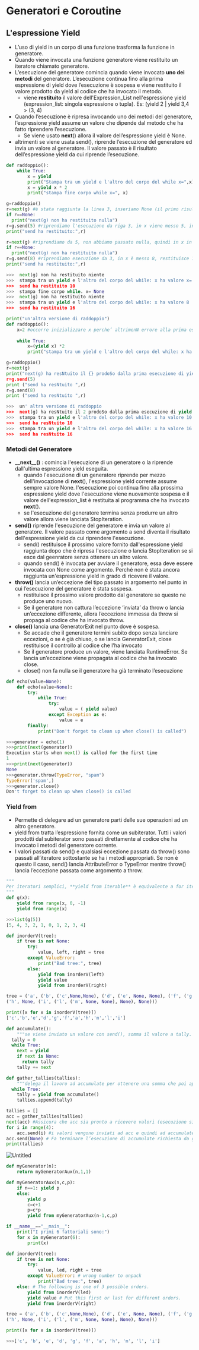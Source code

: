 # Generatori e Coroutine
## L'espressione Yield

- L’uso di yield in un corpo di una funzione trasforma la funzione in generatore.
- Quando viene invocata una funzione generatore viene restituito un iteratore chiamato generatore.
- L’esecuzione del generatore comincia quando viene invocato **uno dei metodi** del generatore. L’esecuzione continua fino alla prima espressione di yield dove l’esecuzione è sospesa e viene restituito il valore prodotto da yield al codice che ha invocato il metodo.
  - viene **restituito** il valore dell'Expression_List nell'espressione yield (expression_list: singola espressione o tupla). Es: (yield 2 | yield 3,4 > (3, 4) 
- Quando l’esecuzione è ripresa invocando uno dei metodi del generatore, l’espressione yield assume un valore che dipende dal metodo che ha fatto riprendere l’esecuzione. 
  - Se viene usato __next__() allora il valore dell’espressione yield è None.
- altrimenti se viene usata send(), riprende l’esecuzione del generatore ed invia un valore al generatore. Il valore passato è il risultato dell’espressione yield da cui riprende l’esecuzione.

    
```python
def raddoppio():
    while True:
        x = yield
        print("Stampa tra un yield e l'altro del corpo del while x=",x)
        x = yield x * 2
        print("stampa fine corpo while x=", x)
```
    
```python
g=raddoppio()
r=next(g) #è stata raggiunta la linea 3, inseriamo None (il primo risultato) restituito da yield in r
if r==None:
  print("next(g) non ha restituito nulla")
r=g.send(5) #riprendiamo l'esecuzione da riga 3, in x viene messo 5, in r restituiamo 10
print("send ha restituito:",r)

r=next(g) #riprendiamo da 5, non abbiamo passato nulla, quindi in x in riga 3 mette None e restituisce None
if r==None:
  print("next(g) non ha restituito nulla")
r=g.send(8) #riprendiamo esecuzione da 3, in x è messo 8, restituisce 16
print("send ha restituito:",r)

>>>  next(g) non ha restituito niente
>>>  stampa tra un yield e l'altro del corpo del while: x ha valore x= 5
>>>  send ha restituito 10
>>>  stampa fine corpo while. x= None
>>>  next(g) non ha restituito niente
>>>  stampa tra un yield e l'altro del corpo del while: x ha valore 8
>>>  send ha restituito 16
```

```python
print("un'altra versione di raddoppio")
def raddoppio():
    x=2 #occorre inizializzare x perche’ altrimenN errore alla prima esecuzione dell'istruzione contenente yield
    
    while True:
        x=(yield x) *2
        print("stampa tra un yield e l'altro del corpo del while: x ha valore",x)

g=raddoppio()
r=next(g)
print("next(g) ha resNtuito il {} prodoSo dalla prima esecuzione di yield’’.format( r ))
r=g.send(5)
print ("send ha resNtuito ",r)
r=g.send(8)
print ("send ha resNtuito ",r)

>>>  un' altra versione di raddoppio
>>>  next(g) ha resNtuito il 2 prodoSo dalla prima esecuzione di yield
>>>  stampa tra un yield e l'altro del corpo del while: x ha valore 10
>>>  send ha resNtuito 10
>>>  stampa tra un yield e l'altro del corpo del while: x ha valore 16
>>>  send ha resNtuito 16
```
    

### Metodi del Generatore
- **\_\_next__()** : comincia l'esecuzione di un generatore o la riprende dall'ultima espressione yield eseguita.
  - quando l'esecuzione di un generatore riprende per mezzo dell'invocazione di __next__(), l'espressione yield corrente assume sempre valore None.
    l'esecuzione poi continua fino alla prossima espressione yield dove l'esecuzione viene nuovamente sospesa e il valore dell'expression_list è restituita al programma che ha invocato __next__().
  - se l'esecuzione del generatore termina senza produrre un altro valore allora viene lanciata StopIteration.
- **send()** riprende l'esecuzione del generatore e invia un valore al generatore. Il valore passato come argomento a send diventa il risultato dell'espressione yield da cui riprendere l'esecuzione.
  - send() restituisce il prossimo valore fornito dall'espressione yield raggiunta dopo che è ripresa l'esecuzione o lancia StopIteration se si esce dal geenratore senza ottenere un altro valore. 
  - quando send() è invocata per avviare il generatore, essa deve essere invocata con None come argomento. Perché non è stata ancora raggiunta un'espressione yield in grado di ricevere il valore.
- **throw()** lancia un’eccezione del tipo passato in argomento nel punto in cui l’esecuzione del generatore è stata sospesa.
    - restituisce il prossimo valore prodotto dal generatore se questo ne produce uno nuovo.
    - Se il generatore non cattura l’eccezione ‘inviata’ da throw o lancia un’eccezione differente, allora l’eccezione immessa da throw si propaga al codice che ha invocato throw.
- **close()** lancia una GeneratorExit nel punto dove è sospesa.
    - Se accade che il generatore termini subito dopo senza lanciare eccezioni, o se è già chiuso, o se lancia GeneratorExit, close restituisce il controllo al codice che l’ha invocato
    - Se il generatore produce un valore, viene lanciata RuntimeError. Se lancia un’eccezione viene propagata al codice che ha invocato close.
    - close() non fa nulla se il generatore ha già terminato l’esecuzione
    
```python
def echo(value=None):
    def echo(value=None):
        try:
            while True:
                try:
                    value = ( yield value)
                except Exception as e:
                    value = e
        finally:
            print("Don't forget to clean up when close() is called")

>>>generator = echo(1)
>>>print(next(generator))
Execution starts when next() is called for the first time
1
>>>print(next(generator))
None
>>>generator.throw(TypeError, "spam")
TypeError('spam',)
>>>generator.close()
Don't forget to clean up when close() is called
```
    

### Yield from

- Permette di delegare ad un generatore parti delle sue operazioni ad un altro generatore.
- yield from <expr> tratta l’espressione fornita come un subiterator. Tutti i valori prodotti dal subiterator sono passati direttamente al codice che ha invocato i metodi del generatore corrente.
- I valori passati da send() e qualsiasi eccezione passata da throw() sono passati all’iteratore sottostante se ha i metodi appropriati. Se non è questo il caso, send() lancia AttributeError o TypeError mentre throw() lancia l’eccezione passata come argomento a throw.


```python
"""
Per iteratori semplici, **yield from iterable** è equivalente a for item in iterable: yield item
"""
def g(x):
	yield from range(x, 0, -1)
	yield from range(x)

>>>list(g(5))
[5, 4, 3, 2, 1, 0, 1, 2, 3, 4]
```

```python
def inorderV(tree):
    if tree is not None:
        try:
            value, left, right = tree
        except ValueError:
            print("Bad tree:", tree)
        else:
            yield from inorderV(left)
            yield value
            yield from inorderV(right)

tree = ('a', ('b', ('c',None,None), ('d', ('e', None, None), ('f', ('g', None, None), None))),
('h', None, ('i', ('l', ('m', None, None), None), None)))

print([x for x in inorderV(tree)])
['c','b','e','d','g','f','a','h','m','l','i']
```

```python
def accumulate():
    """se viene inviato un valore con send(), somma il valore a tally. si interrompe se non è inviato nulla"""	
  tally = 0
  while True:
    next = yield
    if next is None:
      return tally
    tally += next

def gather_tallies(tallies):
    """delega il lavoro ad accumulate per ottenere una somma che poi appende alla lista tallies"""
  while True:
    tally = yield from accumulate()
    tallies.append(tally)

tallies = []
acc = gather_tallies(tallies)
next(acc) #Assicura che acc sia pronto a ricevere valori (esecuzione si sospende allo yield)
for i in range(4):
	acc.send(i) #i valori vengono inviati ad acc e quindi ad accumulate
acc.send(None) # Fa terminare l’esecuzione di accumulate richiesta da gather tallies print(tallies)
print(tallies)
```

![Untitled](Untitled%202.png)

```python
def myGenerator(n):
	return myGeneratorAux(n,1,1)

def myGeneratorAux(n,c,p):
	if n==1: yield p
	else:
		yield p
		c=c+1
		p=c*p
		yield from myGeneratorAux(n-1,c,p)

if __name__=="__main__":
	print("I primi 6 fattoriali sono:")
	for x in myGenerator(6):
		print(x)

def inorderV(tree):
	if tree is not None:
		try:
			value, led, right = tree
		except ValueError: # wrong number to unpack
			print("Bad tree:", tree)
	else: # The following is one of 3 possible orders.
		yield from inorderV(led)
		yield value # Put this first or last for different orders.
		yield from inorderV(right)

tree = ('a', ('b', ('c',None,None), ('d', ('e', None, None), ('f', ('g', None, None), None))),
('h', None, ('i', ('l', ('m', None, None), None), None)))

print([x for x in inorderV(tree)])

>>>['c', 'b', 'e', 'd', 'g', 'f', 'a', 'h', 'm', 'l', 'i']
```
